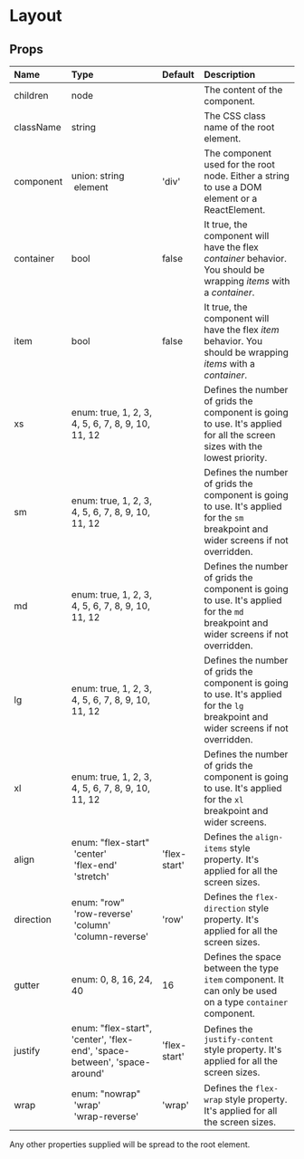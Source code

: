 Layout
======



Props
-----

| Name | Type | Default | Description |
|:-----|:-----|:--------|:------------|
| children | node |  | The content of the component. |
| className | string |  | The CSS class name of the root element. |
| component | union:&nbsp;string<br>&nbsp;element<br> | 'div' | The component used for the root node. Either a string to use a DOM element or a ReactElement. |
| container | bool | false | It true, the component will have the flex *container* behavior. You should be wrapping *items* with a *container*. |
| item | bool | false | It true, the component will have the flex *item* behavior. You should be wrapping *items* with a *container*. |
| xs | enum:&nbsp;true, 1, 2, 3, 4, 5, 6, 7, 8, 9, 10, 11, 12<br> |  | Defines the number of grids the component is going to use. It's applied for all the screen sizes with the lowest priority. |
| sm | enum:&nbsp;true, 1, 2, 3, 4, 5, 6, 7, 8, 9, 10, 11, 12<br> |  | Defines the number of grids the component is going to use. It's applied for the `sm` breakpoint and wider screens if not overridden. |
| md | enum:&nbsp;true, 1, 2, 3, 4, 5, 6, 7, 8, 9, 10, 11, 12<br> |  | Defines the number of grids the component is going to use. It's applied for the `md` breakpoint and wider screens if not overridden. |
| lg | enum:&nbsp;true, 1, 2, 3, 4, 5, 6, 7, 8, 9, 10, 11, 12<br> |  | Defines the number of grids the component is going to use. It's applied for the `lg` breakpoint and wider screens if not overridden. |
| xl | enum:&nbsp;true, 1, 2, 3, 4, 5, 6, 7, 8, 9, 10, 11, 12<br> |  | Defines the number of grids the component is going to use. It's applied for the `xl` breakpoint and wider screens. |
| align | enum:&nbsp;"flex-start"<br>&nbsp;'center'<br>&nbsp;'flex-end'<br>&nbsp;'stretch'<br> | 'flex-start' | Defines the `align-items` style property. It's applied for all the screen sizes. |
| direction | enum:&nbsp;"row"<br>&nbsp;'row-reverse'<br>&nbsp;'column'<br>&nbsp;'column-reverse'<br> | 'row' | Defines the `flex-direction` style property. It's applied for all the screen sizes. |
| gutter | enum:&nbsp;0, 8, 16, 24, 40<br> | 16 | Defines the space between the type `item` component. It can only be used on a type `container` component. |
| justify | enum:&nbsp;"flex-start", 'center', 'flex-end', 'space-between', 'space-around'<br> | 'flex-start' | Defines the `justify-content` style property. It's applied for all the screen sizes. |
| wrap | enum:&nbsp;"nowrap"<br>&nbsp;'wrap'<br>&nbsp;'wrap-reverse'<br> | 'wrap' | Defines the `flex-wrap` style property. It's applied for all the screen sizes. |

Any other properties supplied will be spread to the root element.
